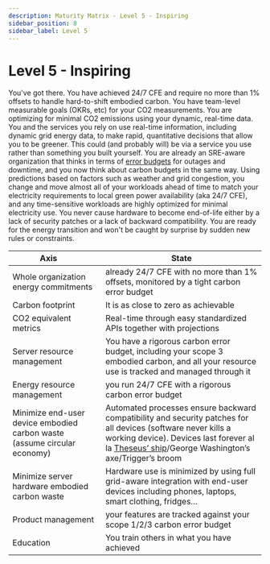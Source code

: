```yaml
---
description: Maturity Matrix - Level 5 - Inspiring
sidebar_position: 8
sidebar_label: Level 5
---
```


# Level 5 - Inspiring
You've got there. You have achieved 24/7 CFE and require no more than 1% offsets to handle hard-to-shift embodied carbon. You have team-level measurable goals (OKRs, etc) for your CO2 measurements. You are optimizing for minimal CO2 emissions using your dynamic, real-time data. You and the services you rely on use real-time information, including dynamic grid energy data, to make rapid, quantitative decisions that allow you to be greener. This could (and probably will) be via a service you use rather than something you built yourself. You are already an SRE-aware organization that thinks in terms of [error budgets](https://cloud.google.com/blog/products/management-tools/sre-error-budgets-and-maintenance-windows) for outages and downtime, and you now think about carbon budgets in the same way. Using predictions based on factors such as weather and grid congestion, you change and move almost all of your workloads ahead of time to match your electricity requirements to local green power availability (aka 24/7 CFE), and any time-sensitive workloads are highly optimized for minimal electricity use. You never cause hardware to become end-of-life either by a lack of security patches or a lack of backward compatibility. You are ready for the energy transition and won't be caught by surprise by sudden new rules or constraints.

| Axis      | State |
| ----------- | ----------- |
| Whole organization energy commitments | already 24/7 CFE with no more than 1% offsets, monitored by a tight carbon error budget |
| Carbon footprint | It is as close to zero as achievable |
| CO2 equivalent metrics | Real-time through easy standardized APIs together with projections |
| Server resource management | You have a rigorous carbon error budget, including your scope 3 embodied carbon, and all your resource use is tracked and managed through it |
| Energy resource management | you run 24/7 CFE with a rigorous carbon error budget |
| Minimize end-user device embodied carbon waste (assume circular economy) | Automated processes ensure backward compatibility and security patches for all devices (software never kills a working device). Devices last forever al la [Theseus’ ship](https://yandoo.wordpress.com/2013/08/17/theseuss-paradox/)/George Washington’s axe/Trigger’s broom |
| Minimize server hardware embodied carbon waste | Hardware use is minimized by using full grid-aware integration with end-user devices including phones, laptops, smart clothing, fridges… |
| Product management | your features are tracked against your scope 1/2/3 carbon error budget |
| Education | You train others in what you have achieved |
